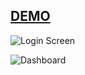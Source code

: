  ## [DEMO](https://cryptofolio-demo.netlify.com/)

![Login Screen](https://i.imgur.com/bjO4t3T.png "Login Screen")

![Dashboard](https://i.imgur.com/YXBwyae.png "Dashboard")

